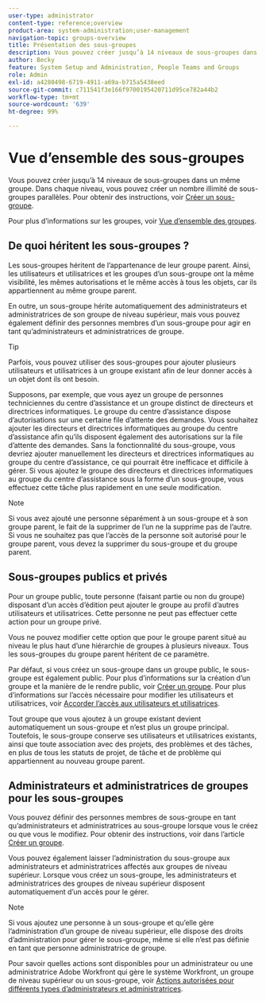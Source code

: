 ```yaml
---
user-type: administrator
content-type: reference;overview
product-area: system-administration;user-management
navigation-topic: groups-overview
title: Présentation des sous-groupes
description: Vous pouvez créer jusqu’à 14 niveaux de sous-groupes dans un même groupe. Dans chaque niveau, vous pouvez créer un nombre illimité de sous-groupes parallèles.
author: Becky
feature: System Setup and Administration, People Teams and Groups
role: Admin
exl-id: a4280498-6719-4911-a69a-b715a5438eed
source-git-commit: c711541f3e166f9700195420711d95ce782a44b2
workflow-type: tm+mt
source-wordcount: '639'
ht-degree: 99%

---
```


# Vue d’ensemble des sous-groupes

Vous pouvez créer jusqu’à 14 niveaux de sous-groupes dans un même groupe. Dans chaque niveau, vous pouvez créer un nombre illimité de sous-groupes parallèles. Pour obtenir des instructions, voir [Créer un sous-groupe](../../../administration-and-setup/manage-groups/create-and-manage-subgroups/create-a-subgroup.md).

Pour plus d’informations sur les groupes, voir [Vue d’ensemble des groupes](../../../administration-and-setup/manage-groups/groups-overview/groups.md).

## De quoi héritent les sous-groupes ?

Les sous-groupes héritent de l’appartenance de leur groupe parent. Ainsi, les utilisateurs et utilisatrices et les groupes d’un sous-groupe ont la même visibilité, les mêmes autorisations et le même accès à tous les objets, car ils appartiennent au même groupe parent.

En outre, un sous-groupe hérite automatiquement des administrateurs et administratrices de son groupe de niveau supérieur, mais vous pouvez également définir des personnes membres d’un sous-groupe pour agir en tant qu’administrateurs et administratrices de groupe.

>[!TIP]
>
>Parfois, vous pouvez utiliser des sous-groupes pour ajouter plusieurs utilisateurs et utilisatrices à un groupe existant afin de leur donner accès à un objet dont ils ont besoin.
>
>Supposons, par exemple, que vous ayez un groupe de personnes techniciennes du centre d’assistance et un groupe distinct de directeurs et directrices informatiques. Le groupe du centre d’assistance dispose d’autorisations sur une certaine file d’attente des demandes. Vous souhaitez ajouter les directeurs et directrices informatiques au groupe du centre d’assistance afin qu’ils disposent également des autorisations sur la file d’attente des demandes. Sans la fonctionnalité du sous-groupe, vous devriez ajouter manuellement les directeurs et directrices informatiques au groupe du centre d’assistance, ce qui pourrait être inefficace et difficile à gérer. Si vous ajoutez le groupe des directeurs et directrices informatiques au groupe du centre d’assistance sous la forme d’un sous-groupe, vous effectuez cette tâche plus rapidement en une seule modification.

>[!NOTE]
>
>Si vous avez ajouté une personne séparément à un sous-groupe et à son groupe parent, le fait de la supprimer de l’un ne la supprime pas de l’autre. Si vous ne souhaitez pas que l’accès de la personne soit autorisé pour le groupe parent, vous devez la supprimer du sous-groupe et du groupe parent.

## Sous-groupes publics et privés

Pour un groupe public, toute personne (faisant partie ou non du groupe) disposant d’un accès d’édition peut ajouter le groupe au profil d’autres utilisateurs et utilisatrices. Cette personne ne peut pas effectuer cette action pour un groupe privé.

Vous ne pouvez modifier cette option que pour le groupe parent situé au niveau le plus haut d’une hiérarchie de groupes à plusieurs niveaux. Tous les sous-groupes du groupe parent héritent de ce paramètre.

Par défaut, si vous créez un sous-groupe dans un groupe public, le sous-groupe est également public. Pour plus d’informations sur la création d’un groupe et la manière de le rendre public, voir [Créer un groupe](../../../administration-and-setup/manage-groups/create-and-manage-groups/create-a-group.md). Pour plus d’informations sur l’accès nécessaire pour modifier les utilisateurs et utilisatrices, voir  [Accorder l’accès aux utilisateurs et utilisatrices](../../../administration-and-setup/add-users/configure-and-grant-access/grant-access-other-users.md).

Tout groupe que vous ajoutez à un groupe existant devient automatiquement un sous-groupe et n’est plus un groupe principal. Toutefois, le sous-groupe conserve ses utilisateurs et utilisatrices existants, ainsi que toute association avec des projets, des problèmes et des tâches, en plus de tous les statuts de projet, de tâche et de problème qui appartiennent au nouveau groupe parent.

## Administrateurs et administratrices de groupes pour les sous-groupes

<!--
Group Admins of a subgroup can't manage statuses or project preferences of the subgroup YET (Sprint 22/Oct 28, 2020)</p>
-->

Vous pouvez définir des personnes membres de sous-groupe en tant qu’administrateurs et administratrices au sous-groupe lorsque vous le créez ou que vous le modifiez. Pour obtenir des instructions, voir [](../../../administration-and-setup/manage-groups/create-and-manage-groups/create-a-group.md#create) dans l’article [Créer un groupe](../../../administration-and-setup/manage-groups/create-and-manage-groups/create-a-group.md).

Vous pouvez également laisser l’administration du sous-groupe aux administrateurs et administratrices affectés aux groupes de niveau supérieur. Lorsque vous créez un sous-groupe, les administrateurs et administratrices des groupes de niveau supérieur disposent automatiquement d’un accès pour le gérer.

>[!NOTE]
>
>Si vous ajoutez une personne à un sous-groupe et qu’elle gère l’administration d’un groupe de niveau supérieur, elle dispose des droits d’administration pour gérer le sous-groupe, même si elle n’est pas définie en tant que personne administratrice de groupe.

Pour savoir quelles actions sont disponibles pour un administrateur ou une administratrice Adobe Workfront qui gère le système Workfront, un groupe de niveau supérieur ou un sous-groupe, voir [Actions autorisées pour différents types d’administrateurs et administratrices](../../../administration-and-setup/manage-groups/group-roles/group-actions-allowed-different-types-admins.md).
